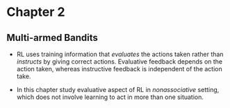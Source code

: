 # Chapter 2

## Multi-armed Bandits

- RL uses training information that _evaluates_ the actions taken rather than _instructs_ by giving correct actions. Evaluative feedback depends on the action taken, whereas instructive feedback is independent of the action take.

- In this chapter study evaluative aspect of RL in _nonassociative_ setting, which does not involve learning to act in more than one situation.
